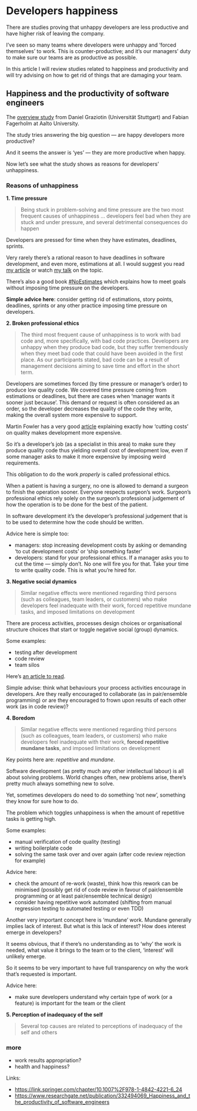 # Developers happiness

There are studies proving that unhappy developers are less productive and have higher risk of leaving the company.

I’ve seen so many teams where developers were unhappy and ‘forced themselves’ to work. This is counter-productive; and it’s our managers’ duty to make sure our teams are as productive as possible.

In this article I will review studies related to happiness and productivity and will try advising on how to get rid of things that are damaging your team.

## Happiness and the productivity of software engineers

The [overview study](https://www.researchgate.net/publication/332494069_Happiness_and_the_productivity_of_software_engineers) from Daniel Graziotin (Universität Stuttgart) and Fabian Fagerholm at Aalto University.

The study tries answering the big question — are happy developers more productive?

And it seems the answer is ‘yes’ — they are more productive when happy.

Now let’s see what the study shows as reasons for developers’ unhappiness.

### Reasons of unhappiness

**1. Time pressure**

> Being stuck in problem-solving and time pressure are the two most frequent causes of unhappiness
> ...
> developers feel bad when they are stuck and under pressure, and several detrimental consequences do happen

Developers are pressed for time when they have estimates, deadlines, sprints.

Very rarely there’s a rational reason to have deadlines in software development, and even more, estimations at all. I would suggest you read [my article](estimations_en.md) or watch [my talk](https://www.youtube.com/watch?v=tqoJOEjeAEw) on the topic.

There’s also a good book [#NoEstimates](http://noestimatesbook.com) which explains how to meet goals without imposing time pressure on the developers.

**Simple advice here**: consider getting rid of estimations, story points, deadlines, sprints or any other practice imposing time pressure on developers.

**2. Broken professional ethics**

> The third most frequent cause of unhappiness is to work with bad code and, more specifically, with bad code practices. Developers are unhappy when they produce bad code, but they suffer tremendously when they meet bad code that could have been avoided in the first place. As our participants stated, bad code can be a result of management decisions aiming to save time and effort in the short term.

Developers are sometimes forced (by time pressure or manager’s order) to produce low quality code. We covered time pressure coming from estimations or deadlines, but there are cases when ‘manager wants it sooner just because’. This demand or request is often considered as an order, so the developer decreases the quality of the code they write, making the overall system more expensive to support.

Martin Fowler has a very good [article](https://martinfowler.com/articles/is-quality-worth-cost.html) explaining exactly how ‘cutting costs’ on quality makes development more expensive.

So it’s a developer’s job (as a specialist in this area) to make sure they produce quality code thus yielding overall cost of development low, even if some manager asks to make it more expensive by imposing weird requirements.

This obligation to do the work _properly_ is called professional ethics.

When a patient is having a surgery, no one is allowed to demand a surgeon to finish the operation sooner. Everyone respects surgeon’s work. Surgeon’s professional ethics rely solely on the surgeon’s professional judgement of how the operation is to be done for the best of the patient.

In software development it’s the developer’s professional judgement that is to be used to determine how the code should be written.

Advice here is simple too:
- managers: stop increasing development costs by asking or demanding ‘to cut development costs’ or ‘ship something faster’
- developers: stand for your professional ethics. If a manager asks you to cut the time — simply don’t. No one will fire you for that. Take your time to write quality code. This is what you’re hired for.

**3. Negative social dynamics**

> Similar negative effects were mentioned regarding third persons (such as colleagues, team leaders, or customers) who make developers feel inadequate with their work, forced repetitive mundane tasks, and imposed limitations on development

There are process activities, processes design choices or organisational structure choices that start or toggle negative social (group) dynamics.

Some examples:
- testing after development
- code review
- team silos

Here’s [an article to read](https://hackernoon.com/code-review-its-bad-expensive-and-ineffective-in-most-cases).

Simple advise: think what behaviours your process activities encourage in developers. Are they really encouraged to collaborate (as in pair/ensemble programming) or are they encouraged to frown upon results of each other work (as in code review)?

**4. Boredom**

> Similar negative effects were mentioned regarding third persons (such as colleagues, team leaders, or customers) who make developers feel inadequate with their work, **forced repetitive mundane tasks**, and imposed limitations on development

Key points here are: _repetitive_ and _mundane_.

Software development (as pretty much any other intellectual labour) is all about solving problems. World changes often, new problems arise, there’s pretty much always something new to solve.

Yet, sometimes developers do need to do something ‘not new’, something they know for sure how to do.

The problem which toggles unhappiness is when the amount of repetitive tasks is getting high.

Some examples:
- manual verification of code quality (testing)
- writing boilerplate code
- solving the same task over and over again (after code review rejection for example)

Advice here:
- check the amount of re-work (waste), think how this rework can be minimised (possibly get rid of code review in favour of pair/ensemble programming or at least pair/ensemble technical design)
- consider having repetitive work automated (shifting from manual regression testing to automated testing or even TDD)

Another very important concept here is ‘mundane’ work. Mundane generally implies lack of interest. But what is this lack of interest? How does interest emerge in developers?

It seems obvious, that if there’s no understanding as to ‘why’ the work is needed, what value it brings to the team or to the client, ‘interest’ will unlikely emerge.

So it seems to be very important to have full transparency on why the work that’s requested is important.

Advice here:
- make sure developers understand why certain type of work (or a feature) is important for the team or the client


**5. Perception of inadequacy of the self**

> Several top causes are related to perceptions of inadequacy of the self and others



### more

- work results appropriation?
- health and happiness?

Links:
- https://link.springer.com/chapter/10.1007%2F978-1-4842-4221-6_24
- https://www.researchgate.net/publication/332494069_Happiness_and_the_productivity_of_software_engineers





